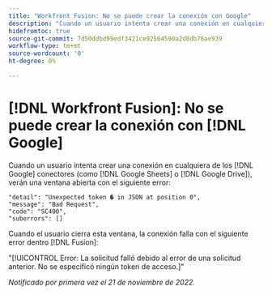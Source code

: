 ```yaml
---
title: "Workfront Fusion: No se puede crear la conexión con Google"
description: "Cuando un usuario intenta crear una conexión en cualquiera de los conectores de Google (como hojas de Google o unidad de Google), la conexión no se crea y el usuario ve varios mensajes de error."
hidefromtoc: true
source-git-commit: 7d50ddbd99edf3421ce92564590a2d8db76ae939
workflow-type: tm+mt
source-wordcount: '0'
ht-degree: 0%

---
```



# [!DNL Workfront Fusion]: No se puede crear la conexión con [!DNL Google]

Cuando un usuario intenta crear una conexión en cualquiera de los [!DNL Google] conectores (como [!DNL Google Sheets] o [!DNL Google Drive]), verán una ventana abierta con el siguiente error:

```
"detail": "Unexpected token � in JSON at position 0",
"message": "Bad Request",
"code": "SC400",
"suberrors": []
```

Cuando el usuario cierra esta ventana, la conexión falla con el siguiente error dentro [!DNL Fusion]:

&quot;[!UICONTROL Error: La solicitud falló debido al error de una solicitud anterior. No se especificó ningún token de acceso.]&quot;

_Notificado por primera vez el 21 de noviembre de 2022._

